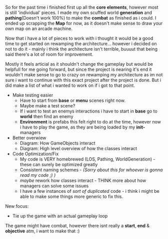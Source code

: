 So for the past time i finished first up all the **core elements**, however most is still 'individual' pieces. I made my own scuffed world **generation** and **pathing**(Doesn't work 100%) to make the **combat** as finished as i could.
I ended up scrapping the **Map** for now, as it doesn't make sense to draw your own map on an arcade machine.

Now that i have a lot of pieces to work with i thought it would be a good time to get started on rewamping the architecture... however i decided on not to do it - mainly i think the architecture isn't terrible, buuuut that being said
there's a lot of room for improvement. 

Mostly it feels articial as it shouldn't change the gameplay but would be helpfull for me going forward, but since the project is nearing it's end it wouldn't make sense to go to crazy on rewamping my architecture as im not sure i want
to continue with this exact project after the project is done. But i did make a list of what i wanted to work on if i got to that point.
- Make testing easier
  - Have to start from **base** or **menu** scenes right now.
  - Maybe make a test scene?
  - If i want to test an enemys interactions i have to start in **base** go to **world** then find an enemy
  - **Environment** is prefabs this felt right to do at the time, however now i have to play the game, as they are being loaded by my **init-** managers
- Better overwiew
  - Diagram: How GameObjects interact
  - Diagram: High level overview of how the classes interact
- Code Optimization/Fix
  - My code is VERY homebrewed (LOS, Pathing, WorldGeneration) - these can surely be optimized greatly
  - Consistent naming schemes - _(Sorry about this for whoever is gonna read my code ;) )_
  - _maybe_ rework how classes interact - THINK more about how managers can solve some issues
  - I have a few instances of _sort of duplicated_ code - i think i might be able to make some things more generic to fix this.


New focus:
- Tie up the game with an actual gameplay loop 

The game might have combat, however there isnt really a **start**, **end** & **objective** atm, i want to make that :)
